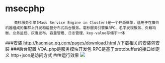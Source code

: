 # msecphp
        毫秒服务引擎(Mass Service Engine in Cluster)是一个开源框架，适用于在廉价机器组成的集群上开发和运营分布式后台服务。毫秒服务引擎集RPC、名字发现服务、负载均衡、业务监控、灰度发布、容量管理、日志管理、key-value存储于一体
###安装
        http://haomiao.qq.com/pages/download.html //下载相关的安装包安装
###后台配置
        VOA_php是服务模块开发包
        RPC是基于protobuffer的接口idl定义
        http+json是访问方式
###运行效果
![](https://github.com/qieangel2013/msecphp/blob/master/images/run.png)     
